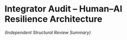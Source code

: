 # Integrator Audit – Human–AI Resilience Architecture  
*(Independent Structural Review Summary)*  
